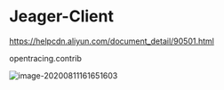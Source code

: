 # Jeager-Client

https://helpcdn.aliyun.com/document_detail/90501.html

opentracing.contrib

![image-20200811161651603](E:\笔记\自己笔记\study-notes\netbook\OpenTrace\image-20200811161651603.png)